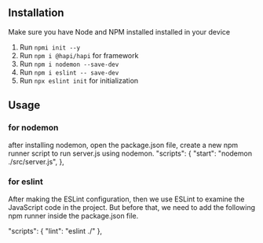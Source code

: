 ## Installation

Make sure you have Node and NPM installed installed in your device
1. Run `npmi init --y`
2. Run `npm i @hapi/hapi` for framework
3. Run `npm i nodemon --save-dev`
4. Run `npm i eslint -- save-dev`
5. Run `npx eslint init` for initialization

## Usage
### for nodemon
after installing nodemon, open the package.json file, create a new npm runner script to run server.js using nodemon.
"scripts": {
    "start": "nodemon ./src/server.js",
},

### for eslint
After making the ESLint configuration, then we use ESLint to examine the JavaScript code in the project. But before that, we need to add the following npm runner inside the package.json file.

"scripts": {
  "lint": "eslint ./"
},
